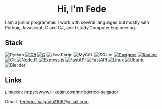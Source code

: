 <div align="center">
        <h1>Hi, I'm Fede</h1>
</div>

I am a junior programmer. I work with several languages but mostly with Python, Javascript, C and C#, and I study Computer Engineering. 

## Stack
![Python](https://img.shields.io/badge/python-3670A0?style=for-the-badge&logo=python&logoColor=ffdd54)
[![C#](https://custom-icon-badges.demolab.com/badge/C%23-%23239120.svg?style=for-the-badge&logo=cshrp&logoColor=white)](#)
[![C](https://img.shields.io/badge/C-00599C?style=for-the-badge&logo=c&logoColor=white)](#)
![JavaScript](https://img.shields.io/badge/javascript-%23323330.svg?style=for-the-badge&logo=javascript&logoColor=%23F7DF1E)
![MySQL](https://img.shields.io/badge/mysql-4479A1.svg?style=for-the-badge&logo=mysql&logoColor=white)
![SQLite](https://img.shields.io/badge/sqlite-%2307405e.svg?style=for-the-badge&logo=sqlite&logoColor=white)
[![Postgres](https://img.shields.io/badge/Postgres-%23316192.svg?style=for-the-badge&logo=postgresql&logoColor=white)](#)
[![Docker](https://img.shields.io/badge/Docker-2496ED?style=for-the-badge&logo=docker&logoColor=fff)](#)
![Git](https://img.shields.io/badge/git-%23F05033.svg?style=for-the-badge&logo=git&logoColor=white)
[![NodeJS](https://img.shields.io/badge/Node.js-6DA55F?style=for-the-badge&logo=node.js&logoColor=white)](#)
[![Express.js](https://img.shields.io/badge/Express.js-%23404d59.svg?style=for-the-badge&logo=express&logoColor=%2361DAFB)](#)
[![FastAPI](https://img.shields.io/badge/FastAPI-009485.svg?style=for-the-badge&logo=fastapi&logoColor=white)](#)
[![FastAPI](https://img.shields.io/badge/FastAPI-009485.svg?style=for-the-badge&logo=fastapi&logoColor=white)](#)
[![Linux](https://img.shields.io/badge/Linux-FCC624?style=for-the-badge&logo=linux&logoColor=black)](#)
[![Ubuntu](https://img.shields.io/badge/Ubuntu-E95420?style=for-the-badge&logo=ubuntu&logoColor=white)](#)
![Blender](https://img.shields.io/badge/blender-%23F5792A.svg?style=for-the-badge&logo=blender&logoColor=white)


## Links

Linkedin: https://www.linkedin.com/in/federico-salgado/

Gmail : federico.salgado2109@gmail.com
<!--
Itch.io : https://f3d9.itch.io
-->

